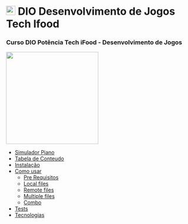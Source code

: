 <h1><img src="https://hermes.dio.me/tracks/83f8150a-6429-4c1a-9207-d5bff610f647.png" height="25" width="25"> DIO Desenvolvimento de Jogos Tech Ifood</h1>

<h3>Curso DIO Potência Tech iFood - Desenvolvimento de Jogos</h3> 

<img  src= "https://hermes.dio.me/tracks/83f8150a-6429-4c1a-9207-d5bff610f647.png" height="250" width="250" >

<!--ts-->
   * [Simulador Piano](#sobre)
   * [Tabela de Conteudo](#tabela-de-conteudo)
   * [Instalação](#instalacao)
   * [Como usar](#como-usar)
      * [Pre Requisitos](#pre-requisitos)
      * [Local files](#local-files)
      * [Remote files](#remote-files)
      * [Multiple files](#multiple-files)
      * [Combo](#combo)
   * [Tests](#testes)
   * [Tecnologias](#tecnologias)
<!--te-->


